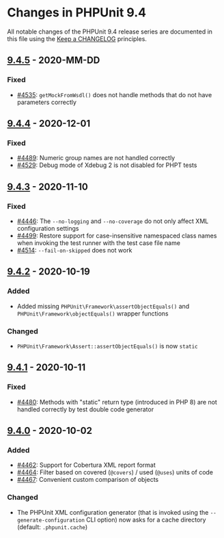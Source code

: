 # Changes in PHPUnit 9.4

All notable changes of the PHPUnit 9.4 release series are documented in this file using the [Keep a CHANGELOG](https://keepachangelog.com/) principles.

## [9.4.5] - 2020-MM-DD

### Fixed

* [#4535](https://github.com/sebastianbergmann/phpunit/issues/4535): `getMockFromWsdl()` does not handle methods that do not have parameters correctly

## [9.4.4] - 2020-12-01

### Fixed

* [#4489](https://github.com/sebastianbergmann/phpunit/issues/4489): Numeric group names are not handled correctly
* [#4529](https://github.com/sebastianbergmann/phpunit/issues/4529): Debug mode of Xdebug 2 is not disabled for PHPT tests

## [9.4.3] - 2020-11-10

### Fixed

* [#4446](https://github.com/sebastianbergmann/phpunit/pull/4446): The `--no-logging` and `--no-coverage` do not only affect XML configuration settings
* [#4499](https://github.com/sebastianbergmann/phpunit/pull/4499): Restore support for case-insensitive namespaced class names when invoking the test runner with the test case file name
* [#4514](https://github.com/sebastianbergmann/phpunit/issues/4514): `--fail-on-skipped` does not work

## [9.4.2] - 2020-10-19

### Added

* Added missing `PHPUnit\Framework\assertObjectEquals()` and `PHPUnit\Framework\objectEquals()` wrapper functions

### Changed

* `PHPUnit\Framework\Assert::assertObjectEquals()` is now `static`

## [9.4.1] - 2020-10-11

### Fixed

* [#4480](https://github.com/sebastianbergmann/phpunit/issues/4480): Methods with "static" return type (introduced in PHP 8) are not handled correctly by test double code generator

## [9.4.0] - 2020-10-02

### Added

* [#4462](https://github.com/sebastianbergmann/phpunit/pull/4462): Support for Cobertura XML report format
* [#4464](https://github.com/sebastianbergmann/phpunit/issues/4464): Filter based on covered (`@covers`) / used (`@uses`) units of code
* [#4467](https://github.com/sebastianbergmann/phpunit/issues/4467): Convenient custom comparison of objects

### Changed

* The PHPUnit XML configuration generator (that is invoked using the `--generate-configuration` CLI option) now asks for a cache directory (default: `.phpunit.cache`)

[9.4.5]: https://github.com/sebastianbergmann/phpunit/compare/9.4.4...9.4
[9.4.4]: https://github.com/sebastianbergmann/phpunit/compare/9.4.3...9.4.4
[9.4.3]: https://github.com/sebastianbergmann/phpunit/compare/9.4.2...9.4.3
[9.4.2]: https://github.com/sebastianbergmann/phpunit/compare/9.4.1...9.4.2
[9.4.1]: https://github.com/sebastianbergmann/phpunit/compare/9.4.0...9.4.1
[9.4.0]: https://github.com/sebastianbergmann/phpunit/compare/9.3.11...9.4.0
